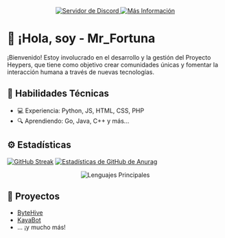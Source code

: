 <!-- locales/es.md -->

<div align="center">
  <a href="http://heypers-lab.ml/">
    <img src="https://img.shields.io/discord/823510265504989194.svg?style=for-the-badge&logo=discord&logoColor=white&color=7289DA" alt="Servidor de Discord" />
  </a>
  <a href="https://mrf0rtuna4.ml">
    <img src="https://img.shields.io/badge/Más%20información-Visitar%20aquí-blueviolet?style=for-the-badge" alt="Más Información" />
  </a>
</div>

# 👋 ¡Hola, soy - Mr_Fortuna

¡Bienvenido! Estoy involucrado en el desarrollo y la gestión del Proyecto Heypers, que tiene como objetivo crear comunidades únicas y fomentar la interacción humana a través de nuevas tecnologías.

## 🧠 Habilidades Técnicas

- 💻 Experiencia: Python, JS, HTML, CSS, PHP
- 🔍 Aprendiendo: Go, Java, C++ y más...

## ⚙️ Estadísticas

[![GitHub Streak](https://streak-stats.demolab.com/?user=mrf0rtuna4&theme=dark&mode=weekly&currStreakNum=2FD3EB&fire=pink&sideLabels=F00&date_format=[Y.]n.j)](https://git.io/streak-stats)
[![Estadísticas de GitHub de Anurag](https://github-readme-stats.vercel.app/api?username=mrf0rtuna4&show_icons=true&theme=dark)](https://github.com/anuraghazra/github-readme-stats)

<div align="center">
  <img src="https://github-readme-stats.vercel.app/api/top-langs/?username=mrf0rtuna4&layout=compact&theme=dark" alt="Lenguajes Principales" />
</div>

## 🚀 Proyectos

- [ByteHive](https://github.com/ByteHive-Dev)
- [KayaBot](https://github.com/mrf0rtuna4/KayaBot)
- ... ¡y mucho más!
